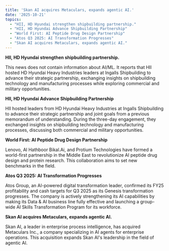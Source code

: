 ```yaml
---
title: 'Skan AI acquires Metaculars, expands agentic AI.'
date: '2025-10-21'
topics:
  - "HII, HD Hyundai strengthen shipbuilding partnership."
  - "HII, HD Hyundai Advance Shipbuilding Partnership"
  - "World First: AI Peptide Drug Design Partnership"
  - "Atos Q3 2025: AI Transformation Progresses"
  - "Skan AI acquires Metaculars, expands agentic AI."
---
```


**HII, HD Hyundai strengthen shipbuilding partnership.**

This news does not contain information about AI/ML. It reports that HII hosted HD Hyundai Heavy Industries leaders at Ingalls Shipbuilding to advance their strategic partnership, exchanging insights on shipbuilding technology and manufacturing processes while exploring commercial and military opportunities.

**HII, HD Hyundai Advance Shipbuilding Partnership**

HII hosted leaders from HD Hyundai Heavy Industries at Ingalls Shipbuilding to advance their strategic partnership and joint goals from a previous memorandum of understanding. During the three-day engagement, they exchanged insights on shipbuilding technology and manufacturing processes, discussing both commercial and military opportunities.

**World First: AI Peptide Drug Design Partnership**

Lenovo, Al Hathboor Bikal.Ai, and Protium Technologies have formed a world-first partnership in the Middle East to revolutionize AI peptide drug design and protein research. This collaboration aims to set new benchmarks in the field.

**Atos Q3 2025: AI Transformation Progresses**

Atos Group, an AI-powered digital transformation leader, confirmed its FY25 profitability and cash targets for Q3 2025 as its Genesis transformation progresses. The company is actively strengthening its AI capabilities by making its Data & AI business line fully effective and launching a group-wide AI Skills Transformation Program for its workforce.

**Skan AI acquires Metaculars, expands agentic AI.**

Skan AI, a leader in enterprise process intelligence, has acquired Metaculars Inc., a company specializing in AI agents for enterprise operations. This acquisition expands Skan AI's leadership in the field of agentic AI.

